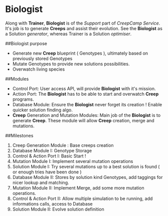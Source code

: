Biologist
=========

Along with **Trainer**, **Biologist** is of the *Support* part of *CreepCamp Service*.
It's job is to generate **Creeps** and assist their evolution.
See the **Biologist** as a Solution *generator*, whereas Trainer is a Solution *optimiser*.

##Biologist purpose

* Generate new **Creep** blueprint ( Genotypes ), ultimately based on previously stored Genotypes
* Mutate Genotypes to provide new solutions possibilities.
* Overwatch living species

##Modules

* Control Port: User access API, will provide **Biologist** with it's mission.
* Action Port: The **Biologist** has to be able to start and overwatch **Creep** programs.
* Database Module: Ensure the **Biologist** never forget its creation ! Enable quicker solution finding algo. 
* **Creep** Generation and Mutation Modules: Main job of the **Biologist** is to generate **Creep**. These module will allow **Creep** creation, merge and mutations.

##Milestones

1. Creep Generation Module  : Base creeps creation
2. Database Module I: Genotype Storage
3. Control & Action Port I: Basic Start ! 
4. Mutation Module I: Implement several mutation operations
5. Solution Module I: Try several mutations up to a best solution is found ( or enough tries have been done )
6. Database Module II: Stores by solution kind Genotypes, add taggings for nicer lookup and matching.
7. Mutation Module II: Implement Merge, add some more mutation operations.
8. Control & Action Port II: Allow multiple simulation to be running, add informations calls, access to Database
9. Solution Module II: Evolve solution definition 



